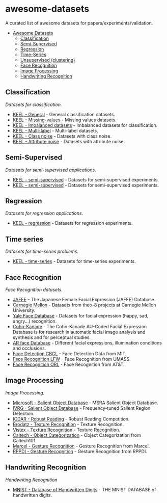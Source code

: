 awesome-datasets
================

A curated list of awesome datasets for papers/experiments/validation.

- [Awesome Datasets](#awesome-datasets)
	- [Classification](#classification)
	- [Semi-Supervised](#semi-supervised)
	- [Regression](#regression)
	- [Time-Series](#time-series)
	- [Unsupervised (clustering)](#unsupervised)
	- [Face Recognition](#face-recognition)
	- [Image Processing](#image-processing)
	- [Handwriting Recognition](#handwriting-recognition)

## Classification

*Datasets for classification.*

* [KEEL - General](http://sci2s.ugr.es/keel/category.php?cat=clas) - General classification datasets.
* [KEEL - Missing-values](http://sci2s.ugr.es/keel/missing.php) - Missing values datasets.
* [KEEL - Imbalanced datasets](http://sci2s.ugr.es/keel/imbalanced.php) - Imbalanced datasets for classification.
* [KEEL - Multi-label](http://sci2s.ugr.es/keel/multilabel.php) - Multi-label datasets.
* [KEEL - Class noise](http://sci2s.ugr.es/keel/classNoise.php) - Datasets with class noise.
* [KEEL - Attribute noise](http://sci2s.ugr.es/keel/attributeNoise.php) - Datasets with attribute noise.

## Semi-Supervised

*Datasets for semi-supervised applications.*

* [KEEL - semi-supervised](http://sci2s.ugr.es/keel/semisupervised.php) - Datasets for semi-supervised experiments.
* [KEEL - semi-supervised](http://sci2s.ugr.es/keel/semisupervised.php) - Datasets for semi-supervised experiments.

## Regression

*Datasets for regression applications.*

* [KEEL - regression](http://sci2s.ugr.es/keel/category.php?cat=reg) - Datasets for regression experiments.


## Time series

*Datasets for time-series problems.*

* [KEEL - time-series](http://sci2s.ugr.es/keel/category.php?cat=reg) - Datasets for time-series experiments.

## Face Recognition

*Face Recognition datasets.*

* [JAFFE](http://kasrl.org/jaffe.html) - The Japanese Female Facial Expression (JAFFE) Database.
* [Carnegie Mellon](http://www.cs.cmu.edu/afs/cs.cmu.edu/project/theo-8/faceimages/) - Datasets from theo-8 projects at Carnegie Mellon University.
* [Yale Face Database](http://vision.ucsd.edu/content/yale-face-database) - Datasets for facial expression (happy, sad, angry...) recognition.
* [Cohn-Kanade](http://www.pitt.edu/~emotion/ck-spread.htm) - The Cohn-Kanade AU-Coded Facial Expression Database is for research in automatic facial image analysis and synthesis and for perceptual studies.
* [AR face Database](http://www2.ece.ohio-state.edu/~aleix/ARdatabase.html) - Different facial expressions, illumination conditions and occlusions.
* [Face Detection CBCL](http://cbcl.mit.edu/software-datasets/FaceData2.html) - Face Detection Data from MIT.
* [Face Recognition LFW](http://vis-www.cs.umass.edu/lfw/) - Face Recognition from UMASS.
* [Face Recognition ORL](http://www.cl.cam.ac.uk/research/dtg/attarchive/facedatabase.html) - Face Recognition from AT&T.


## Image Processing

*Image Processing.*

* [Microsoft - Salient Object Database](http://research.microsoft.com/en-us/um/people/jiansun/SalientObject/salient_object.htm) - MSRA Salient Object Database.
* [IVRG - Salient Object Database](http://ivrgwww.epfl.ch/supplementary_material/RK_CVPR09/) - Frequency-tuned Salient Region Detection.
* [ICDAR - Robust Reading](http://dag.cvc.uab.es/icdar2013competition/?com=introduction) - Robust Reading Competition.
* [Brodatz - Texture Recognition](http://www.ux.uis.no/~tranden/brodatz.html) - Texture Recognition.
* [Vistex - Texture Recognition](http://vismod.media.mit.edu/vismod/imagery/VisionTexture/vistex.html) - Texture Recognition.
* [Caltech - Object Categorization](http://www.vision.caltech.edu/Image_Datasets/Caltech101/) - Object Categorization from Caltech101.
* [Marcel - Gesture Recognition](http://www.idiap.ch/resource/gestures/) - Gesture Recognition from Marcel.
* [RPPDI - Gesture Recognition](http://rppdi.ecomp.poli.br/gesture/database/) - Gesture Recognition from RPPDI.


## Handwriting Recognition

*Handwriting Recognition*

* [MNIST - Database of Handwritten Digits](http://yann.lecun.com/exdb/mnist/) - THE MNIST DATABASE of handwritten digits.
